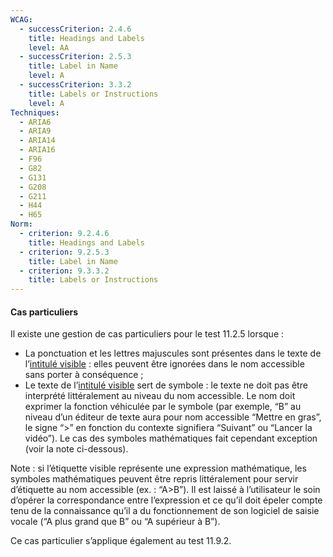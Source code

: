 ```yaml
---
WCAG:
  - successCriterion: 2.4.6
    title: Headings and Labels
    level: AA
  - successCriterion: 2.5.3
    title: Label in Name
    level: A
  - successCriterion: 3.3.2
    title: Labels or Instructions
    level: A
Techniques:
  - ARIA6
  - ARIA9
  - ARIA14
  - ARIA16
  - F96
  - G82
  - G131
  - G208
  - G211
  - H44
  - H65
Norm:
  - criterion: 9.2.4.6
    title: Headings and Labels
  - criterion: 9.2.5.3
    title: Label in Name
  - criterion: 9.3.3.2
    title: Labels or Instructions
---
```


#### Cas particuliers

Il existe une gestion de cas particuliers pour le test 11.2.5 lorsque :

- La ponctuation et les lettres majuscules sont présentes dans le texte de l’[intitulé visible](#intitule-visible) : elles peuvent être ignorées dans le nom accessible sans porter à conséquence ;
- Le texte de l’[intitulé visible](#intitule-visible) sert de symbole : le texte ne doit pas être interprété littéralement au niveau du nom accessible. Le nom doit exprimer la fonction véhiculée par le symbole (par exemple, “B” au niveau d’un éditeur de texte aura pour nom accessible “Mettre en gras”, le signe “>” en fonction du contexte signifiera “Suivant” ou “Lancer la vidéo”). Le cas des symboles mathématiques fait cependant exception (voir la note ci-dessous).

Note : si l’étiquette visible représente une expression mathématique, les symboles mathématiques peuvent être repris littéralement pour servir d’étiquette au nom accessible (ex. : “A>B”). Il est laissé à l’utilisateur le soin d’opérer la correspondance entre l’expression et ce qu’il doit épeler compte tenu de la connaissance qu’il a du fonctionnement de son logiciel de saisie vocale (“A plus grand que B” ou “A supérieur à B”).

Ce cas particulier s’applique également au test 11.9.2.

